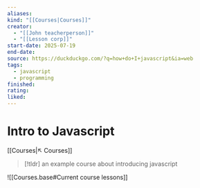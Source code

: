 ```yaml
---
aliases:
kind: "[[Courses|Courses]]"
creator:
  - "[[John teacherperson]]"
  - "[[Lesson corp]]"
start-date: 2025-07-19
end-date:
source: https://duckduckgo.com/?q=how+do+I+javascript&ia=web
tags:
  - javascript
  - programming
finished:
rating:
liked:
---
```

# Intro to Javascript
[[Courses|↖ Courses]]

> [!tldr]
> an example course about introducing javascript
>

![[Courses.base#Current course lessons]]
